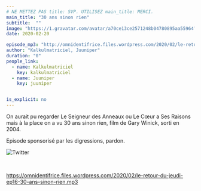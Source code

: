 ```yaml
---
# NE METTEZ PAS title: SVP. UTILISEZ main_title: MERCI.
main_title: "30 ans sinon rien"
subtitle:  ""
image: "https://1.gravatar.com/avatar/a70ce13ce2571248b04780895aa55964?s=96&d=identicon&r=G"
date: 2020-02-20

episode_mp3: "http://omnidentifrice.files.wordpress.com/2020/02/le-retour-du-jeudi-ep16-30-ans-sinon-rien.mp3"
author: "Kalkulmatriciel, Juuniper"
duration: "0"
people_link: 
  - name: Kalkulmatriciel
    key: kalkulmatriciel
  - name: Juuniper
    key: juuniper


is_explicit: no
---
```


<PodcastHeader/>

<!-- ECRIRE LA DESCRIPTION DE L'EPISODE SOUS CETTE LIGNE -->
<p>On aurait pu regarder Le Seigneur des Anneaux ou Le Cœur a Ses Raisons mais à la place on a vu 30 ans sinon rien, film de Gary Winick, sorti en 2004.</p>
<p>Episode sponsorisé par les digressions, pardon.</p>
<p><img src="https://retourdujeudi.files.wordpress.com/2020/02/twitter.jpg" alt="Twitter"></p>
<p>&nbsp;</p>
<p><a href="https://omnidentifrice.files.wordpress.com/2020/02/le-retour-du-jeudi-ep16-30-ans-sinon-rien.mp3" rel="nofollow">https://omnidentifrice.files.wordpress.com/2020/02/le-retour-du-jeudi-ep16-30-ans-sinon-rien.mp3</a></p>


